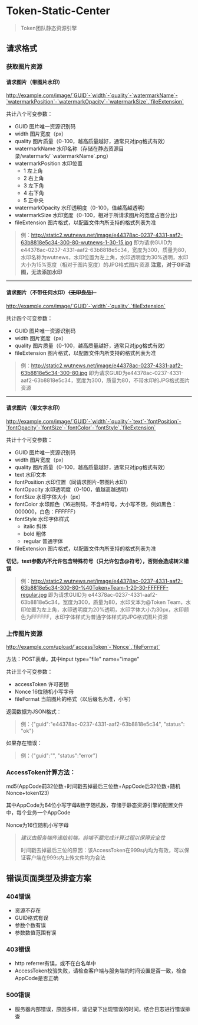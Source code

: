 # Token-Static-Center

> Token团队静态资源引擎

## 请求格式
### 获取图片资源
#### 请求图片（带图片水印）
http://example.com/image/`GUID`-`width`-`quality`-`watermarkName`-`watermarkPosition`-`watermarkOpacity`-`watermarkSize`.`fileExtension`

共计八个可变参数：

- GUID 图片唯一资源识别码
- width 图片宽度（px）
- quality 图片质量（0-100，越高质量越好，通常只对jpg格式有效）
- watermarkName 水印名称（存储在静态资源目录/watermark/``watermarkName`.png）
- watermarkPosition 水印位置
  - 1 左上角
  - 2 右上角
  - 3 左下角
  - 4 右下角
  - 5 正中央
- watermarkOpacity 水印透明度（0-100，值越高越透明）
- watermarkSize 水印宽度（0-100，相对于所请求图片的宽度占百分比）
- fileExtension 图片格式，以配置文件内所支持的格式列表为准

> 例：http://static2.wutnews.net/image/e44378ac-0237-4331-aaf2-63b8818e5c34-300-80-wutnews-1-30-15.jpg 即为请求GUID为 e44378ac-0237-4331-aaf2-63b8818e5c34，宽度为300，质量为80，水印名称为wutnews，水印位置为左上角，水印透明度为30%透明，水印大小为15%宽度（相对于图片宽度）的JPG格式图片资源
**注意，对于GIF动图，无法添加水印**

------

#### 请求图片（不带任何水印）~~（无印良品）~~
http://example.com/image/`GUID`-`width`-`quality`.`fileExtension`

共计四个可变参数：

- GUID 图片唯一资源识别码
- width 图片宽度（px）
- quality 图片质量（0-100，越高质量越好，通常只对jpg格式有效）
- fileExtension 图片格式，以配置文件内所支持的格式列表为准

> 例：http://static2.wutnews.net/image/e44378ac-0237-4331-aaf2-63b8818e5c34-300-80.jpg 即为请求GUID为e44378ac-0237-4331-aaf2-63b8818e5c34，宽度为300，质量为80，不带水印的JPG格式图片资源

------

#### 请求图片（带文字水印）

http://example.com/image/`GUID`-`width`-`quality`-`text`-`fontPosition`-`fontOpacity`-`fontSize`-`fontColor`-`fontStyle`.`fileExtension`

共计十个可变参数：

- GUID 图片唯一资源识别码
- width 图片宽度（px）
- quality 图片质量（0-100，越高质量越好，通常只对jpg格式有效）
- text 水印文本
- fontPosition 水印位置（同请求图片-带图片水印）
- fontOpacity 水印透明度（0-100，值越高越透明）
- fontSize 水印字体大小（px）
- fontColor 水印颜色（16进制码，不含#符号，大小写不限，例如黑色：000000，白色：FFFFFF）
- fontStyle 水印字体样式
  - italic 斜体
  - bold 粗体
  - regular 普通字体
- fileExtension 图片格式，以配置文件内所支持的格式列表为准

**切记，text参数内不允许包含特殊符号（只允许包含@符号），否则会造成转义错误**

> 例：http://static2.wutnews.net/image/e44378ac-0237-4331-aaf2-63b8818e5c34-300-80-%40Token+Team-1-20-30-FFFFFF-regular.jpg 即为请求GUID为 e44378ac-0237-4331-aaf2-63b8818e5c34，宽度为300，质量为80，水印文本为@Token Team，水印位置为左上角，水印透明度为20%透明，水印字体大小为30px，水印颜色为FFFFFF，水印字体样式为普通字体样式的JPG格式图片资源



### 上传图片资源

http://example.com/upload/`accessToken`-`Nonce`.`fileFormat`

方法：POST表单，其中input type="file" name="image"

共计三个可变参数：

- accessToken 许可密钥
- Nonce 16位随机小写字母
- fileFormat 当前图片的格式（以后缀名为准，小写）

返回数据为JSON格式：

> 例：{"guid":"e44378ac-0237-4331-aaf2-63b8818e5c34", "status": "ok"}

如果存在错误：

> 例：{"guid":"", "status":"error"}

### AccessToken计算方法：

md5(AppCode前32位数+时间戳去掉最后三位数+AppCode后32位数+随机Nonce+token123)

其中AppCode为64位小写字母&数字随机数，存储于静态资源引擎的配置文件中，每个业务一个AppCode

Nonce为16位随机小写字母

> *建议由服务端传递给前端，前端不要完成计算过程以保障安全性*
>
> 时间戳去掉最后三位的原因：该AccessToken在999s内均为有效，可以保证客户端在999s内上传文件均为合法



## 错误页面类型及排查方案

### 404错误

- 资源不存在
- GUID格式有误
- 参数个数有误
- 参数数值范围有误

### 403错误

- http referrer有误，或不在白名单中
- AccessToken校验失败，请检查客户端与服务端的时间设置是否一致，检查AppCode是否正确

### 500错误

- 服务器内部错误，原因多样，请记录下出现错误的时间，结合日志进行错误排查